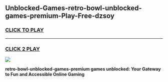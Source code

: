 
## Unblocked-Games-retro-bowl-unblocked-games-premium-Play-Free-dzsoy
<h3>
<a href="https://premium76.site?title=retro-bowl-unblocked-games-premium&ref=23A">CLICK TO PLAY</a></h3>
<hr>

<h3>
<a href="https://premium76.site?title=retro-bowl-unblocked-games-premium&ref=23A">CLICK 2 PLAY</a>
  
</h3>

<a href="https://premium76.site?title=retro-bowl-unblocked-games-premium&ref=23A"><img src="https://clearcache.store/games.png"></a>


**retro-bowl-unblocked-games-premium games unblocked: Your Gateway to Fun and Accessible Online Gaming**
